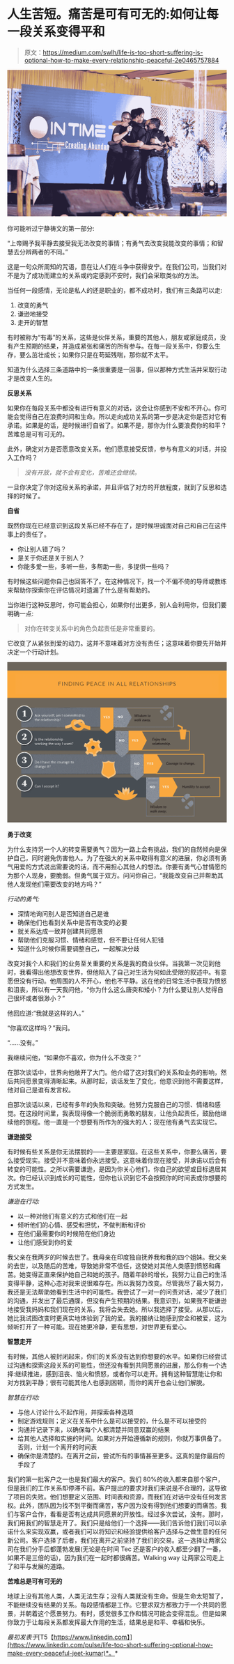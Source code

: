# 人生苦短。痛苦是可有可无的:如何让每一段关系变得平和

> 原文：<https://medium.com/swlh/life-is-too-short-suffering-is-optional-how-to-make-every-relationship-peaceful-2e0465757884>

![](img/dd5300e63e89c372cb784d2292483d43.png)

你可能听过宁静祷文的第一部分:

“上帝赐予我平静去接受我无法改变的事情；有勇气去改变我能改变的事情；和智慧去分辨两者的不同。”

这是一句众所周知的咒语，意在让人们在斗争中获得安宁。在我们公司，当我们对不是为了成功而建立的关系或约定感到不安时，我们会采取类似的方法。

当任何一段感情，无论是私人的还是职业的，都不成功时，我们有三条路可以走:

1.  改变的勇气
2.  谦逊地接受
3.  走开的智慧

有时被称为“有毒”的关系，这些是伙伴关系，重要的其他人，朋友或家庭成员，没有产生预期的结果，并造成紧张和痛苦的所有参与。在每一段关系中，你要么生存，要么茁壮成长；如果你只是在苟延残喘，那你就不太平。

知道为什么选择三条道路中的一条很重要是一回事，但以那种方式生活并采取行动才是改变人生的。

**反思关系**

如果你在每段关系中都没有进行有意义的对话，这会让你感到不安和不开心。你可能会觉得自己在浪费时间和生命。所以走向成功关系的第一步是决定你是否对它有承诺。如果是的话，是时候进行自省了。如果不是，那你为什么要浪费你的和平？苦难总是可有可无的。

此外，确定对方是否愿意改变关系。他们愿意接受反馈，参与有意义的对话，并投入工作吗？

> *没有开放，就不会有变化，苦难还会继续。*

一旦你决定了你对这段关系的承诺，并且评估了对方的开放程度，就到了反思和选择的时候了。

**自省**

既然你现在已经意识到这段关系已经不存在了，是时候坦诚面对自己和自己在这件事上的责任了。

*   你让别人错了吗？
*   是关于你还是关于别人？
*   你能多爱一些，多听一些，多帮助一些，多提供一些吗？

有时候这些问题你自己也回答不了。在这种情况下，找一个不偏不倚的导师或教练来帮助你探索你在评估情况时遗漏了什么是有帮助的。

当你进行这种反思时，你可能会担心，如果你付出更多，别人会利用你，但我们要明确一点:

> 对你在转变关系中的角色负起责任是非常重要的。

它改变了从紧张到爱的动力。这并不意味着对方没有责任；这意味着你要先开始并决定一个行动计划。

![](img/1c650f0c0cd139cc7e023a02efcb2dad.png)

**勇于改变**

为什么支持另一个人的转变需要勇气？因为一路上会有挑战，我们的自然倾向是保护自己，同时避免伤害他人。为了在强大的关系中取得有意义的进展，你必须有勇气用爱的方式说出需要说的话，而不用担心其他人的想法。你要有勇气心甘情愿的为那个人现身，要脆弱。但勇气属于双方。问问你自己，“我能改变自己并帮助其他人发现他们需要改变的地方吗？”

*行动的勇气:*

*   深情地询问别人是否知道自己是谁
*   确保他们也看到关系中是否有改变的必要
*   就关系达成一致并创建共同愿景
*   帮助他们克服习惯、情绪和感觉，但不要让任何人犯错
*   知道什么时候你需要调整自己，一起解决分歧

改变对我个人和我们的业务至关重要的关系是我的商业伙伴。当我第一次见到他时，我看得出他想改变世界，但他陷入了自己对生活为何如此受限的叙述中。有意愿但没有行动。他周围的人不开心，他也不平静。这在他的日常生活中表现为愤怒和沮丧，所以有一天我问他，“你为什么这么唐突和矮小？为什么要让别人觉得自己很坏或者很渺小？”

他回应道:“我就是这样的人。”

“你喜欢这样吗？”我问。

“……没有。”

我继续问他，“如果你不喜欢，你为什么不改变？”

在那次谈话中，世界向他敞开了大门。他介绍了这对我们的关系和业务的影响，然后共同愿景变得清晰起来。从那时起，谈话发生了变化，他意识到他不需要这样，他对自己是谁有发言权。

自那次谈话以来，已经有多年的失败和突破。他努力克服自己的习惯、情绪和感觉。在这段时间里，我表现得像一个脆弱而勇敢的朋友，让他负起责任，鼓励他继续他的旅程。他一直是一个想要有所作为的强大的人；现在他有勇气去实现它。

**谦逊接受**

有时候有些关系是你无法摆脱的——主要是家庭。在这些关系中，你要么痛苦，要么接受现实。接受并不意味着你永远接受。这意味着你现在接受，并承诺以后会有转变的可能性。之所以需要谦逊，是因为你关心他们，你自己的欲望或目标退居其次。你已经认识到成长的可能性，但你也认识到它不会按照你的时间表或你想要的方式发生。

*谦逊在行动:*

*   以一种对他们有意义的方式和他们在一起
*   倾听他们的心情、感受和担忧，不做判断和评价
*   在他们最需要你的时候陪在他们身边
*   让他们感受到你的爱

我父亲在我两岁的时候去世了。我母亲在印度独自抚养我和我的四个姐妹。我父亲的去世，以及随后的苦难，导致她非常不信任，这使她对其他人类感到愤怒和痛苦。她变得正直来保护她自己和她的孩子。随着年龄的增长，我努力让自己的生活变得平静，这种心态对我来说很难存在。所以我努力改变。尽管我尽了最大努力，我还是无法帮助她看到生活中的可能性。我尝试了一对一的问责对话，减少了我们的沟通，并发出了最后通牒，但没有产生预期的结果。我意识到，如果我不能谦逊地接受我妈妈和我们现在的关系，我将会失去她。所以我选择了接受。从那以后，她比我试图改变时更真实地体验到了我的爱。我的接纳让她感到安全和被爱，这为倾听打开了一种可能。现在她更冷静，更有思想，对世界更有爱心。

**智慧走开**

有时候，其他人被封闭起来，你们的关系没有达到你想要的水平。如果你已经尝试过沟通和探索这段关系的可能性，但还没有看到共同愿景的进展，那么你有一个选择:继续推进，感到沮丧、恼火和愤怒，或者你可以走开。拥有这种智慧能让你和对方找到平静；很有可能其他人也感到困顿，而你的离开也会让他们解脱。

*智慧在行动:*

*   与他人讨论什么不起作用，并探索各种选项
*   制定游戏规则；定义在关系中什么是可以接受的，什么是不可以接受的
*   沟通并记录下来，以确保每个人都清楚并同意双赢的结果
*   给其他人选择和实施的时间。如果对方开始遵循新的规则，你就万事俱备了。否则，计划一个离开的时间表
*   确保你是清楚的。在离开之前，尝试所有的事情甚至更多。这真的是你最后的手段了

我们的第一批客户之一也是我们最大的客户。我们 80%的收入都来自那个客户，但是我们的工作关系却停滞不前。客户提出的要求对我们来说是不合理的，这导致了项目的失败。他们想要定义范围、时间表和资源，而我们在对话中没有任何发言权。此外，团队因为找不到平衡而痛苦，客户因为没有得到他们想要的而痛苦。我们与客户合作，看看是否有达成共同愿景的开放性。经过多次尝试，没有。那时，我们用我们的智慧走开了。我们只是给他们一个选择——我们告诉他们我们可以承诺什么来实现双赢，或者我们可以将知识和经验提供给客户选择与之做生意的任何新公司。客户选择了后者，我们在离开之前坚持了我们的交易。这一选择让两家公司在我们分手后都蓬勃发展(无论是在时间 Tec 还是客户的收入都至少翻了一番，如果不是三倍的话)，因为我们在一起时都很痛苦。Walking way 让两家公司走上了和平与发展的道路。

**苦难总是可有可无的**

地球上没有其他人类，人类无法生存；没有人类就没有生命。但是生命太短暂了，不能继续没有结果的关系。每段感情都是工作。它要求双方都致力于一个共同的愿景，并朝着这个愿景努力。有时，感觉很多工作和情况可能会变得混乱。但是如果你致力于让每段关系都发挥最大作用的生活，结果总是和平、幸福和快乐。

*最初发表于*[T5【https://www.linkedin.com】](https://www.linkedin.com/pulse/life-too-short-suffering-optional-how-make-every-peaceful-jeet-kumar)*。*